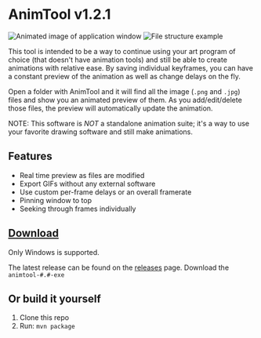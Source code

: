 # AnimTool v1.2.1

![Animated image of application window](https://user-images.githubusercontent.com/19540597/66709872-e69cf980-ed29-11e9-98cd-d1430a9edf00.gif) ![File structure example](https://user-images.githubusercontent.com/19540597/66709891-6f1b9a00-ed2a-11e9-8108-145c692796b1.png)

This tool is intended to be a way to continue using your art program of choice (that doesn't have animation tools) and still be able to create animations with relative ease. By saving individual keyframes, you can have a constant preview of the animation as well as change delays on the fly.

Open a folder with AnimTool and it will find all the image (`.png` and `.jpg`) files and show you an animated preview of them. As you add/edit/delete those files, the preview will automatically update the animation.

NOTE: This software is *NOT* a standalone animation suite; it's a way to use your favorite drawing software and still make animations.

## Features
- Real time preview as files are modified
- Export GIFs without any external software
- Use custom per-frame delays or an overall framerate
- Pinning window to top
- Seeking through frames individually

## [Download](https://github.com/iguanastin/animtool/releases)
Only Windows is supported.

The latest release can be found on the [releases](https://github.com/iguanastin/animtool/releases) page. Download the `animtool-#.#-exe`

## Or build it yourself
1. Clone this repo
2. Run: `mvn package`
